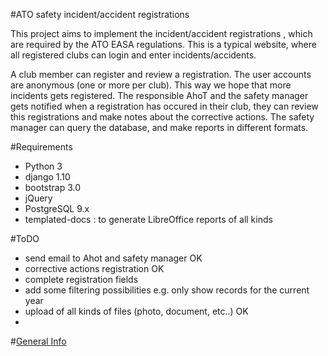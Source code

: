 #ATO safety incident/accident registrations

This project aims to implement the incident/accident registrations , 
which are required by the ATO EASA regulations. This is a typical 
website, where all registered clubs can login and enter incidents/accidents.

A club member can register and review a registration. The user accounts are anonymous (one or more per club). This way we hope that more incidents gets registered.
The responsible AhoT and the safety manager gets notified when a registration has occured in their club, they can review this registrations and make notes about the corrective actions.
The safety manager can query the database, and make reports in different formats.

#Requirements

* Python 3
* django 1.10
* bootstrap 3.0
* jQuery
* PostgreSQL 9.x
* templated-docs : to generate LibreOffice reports of all kinds

#ToDO
* send email to Ahot and safety manager OK
* corrective actions registration OK
* complete registration fields
* add some filtering possibilities e.g. only show records for the current year
* upload of all kinds of files (photo, document, etc..) OK
*

#[General Info](docs/general.md)

 